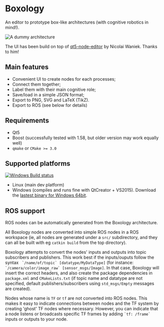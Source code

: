 Boxology
========

An editor to prototype box-like architectures (with cognitive robotics in
mind!).

![A dummy architecture](doc/example_editor01.png)

The UI has been build on top of
[qt5-node-editor](https://github.com/rochus/qt5-node-editor) by Nicolai Waniek.
Thanks to him!

Main features
-------------

- Convenient UI to create nodes for each processes;
- Connect them together;
- Label them with their main cognitive role;
- Save/load in a simple JSON format;
- Export to PNG, SVG and LaTeX (TikZ).
- Export to ROS (see below for details)

Requirements
------------

- Qt5
- Boost (successfully tested with 1.58, but older version may work equally well)
- `qmake` or `CMake >= 3.0`

Supported platforms
-------------------

[![Windows Build status](https://ci.appveyor.com/api/projects/status/bfwtu7orjfwxookx?svg=true)](https://ci.appveyor.com/project/severin-lemaignan/boxology)

- Linux (main dev platform)
- Windows (compiles and runs fine with QtCreator + VS2015). Download the
  [lastest binary for Windows 64bit](https://ci.appveyor.com/project/severin-lemaignan/boxology/build/artifacts).
  
  
ROS support
-----------

ROS nodes can be automatically generated from the Boxology architecture.

All Boxology nodes are converted into simple ROS nodes in a ROS workspace (ie, all nodes are generated under a `src/` subdirectory, and they can all be built with eg `catkin build` from the top directory).

Boxology attempts to convert the nodes' inputs and outputs into topic subscribers and publishers. This work best if the inputs/ouputs follow the syntax `` `/name/of/topic` [datatype/MyDataType]`` (for instance: `` `/camera/color/image_raw` [sensor_msgs/Image]``. In that case, Boxology will insert the correct headers, and also create the package dependencies in `package.xml` and `CMakeLists.txt` (if topic name and datatype are not specified, default publishers/subscribers using `std_msgs/Empty` messages are created).

Nodes whose name is `TF` or `tf` are not converted into ROS nodes. This makes it easy to indicate connections between nodes and the TF system by creating 'ghost' TF nodes where necessary. However, you can indicate that a node listens or broadcasts specific TF frames by adding `` `tf: /frame` `` inputs or outputs to your node.
